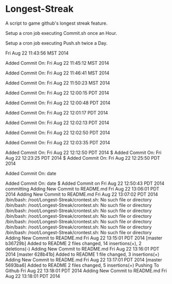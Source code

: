 Longest-Streak
==============

A script to game github's longest streak feature.

Setup a cron job executing Commit.sh once an Hour.

Setup a cron job executing Push.sh twice a Day.

Fri Aug 22 11:43:56 MST 2014

Added Commit On: Fri Aug 22 11:45:12 MST 2014

Added Commit On: Fri Aug 22 11:46:41 MST 2014

Added Commit On: Fri Aug 22 11:50:23 MST 2014

Added Commit On: Fri Aug 22 12:00:15 PDT 2014

Added Commit On: Fri Aug 22 12:00:48 PDT 2014

Added Commit On: Fri Aug 22 12:01:17 PDT 2014

Added Commit On: Fri Aug 22 12:02:13 PDT 2014

Added Commit On: Fri Aug 22 12:02:50 PDT 2014

Added Commit On: Fri Aug 22 12:03:35 PDT 2014

Added Commit On: Fri Aug 22 12:12:50 PDT 2014
$
Added Commit On: Fri Aug 22 12:23:25 PDT 2014
$
Added Commit On: Fri Aug 22 12:25:50 PDT 2014

Added Commit On: date

Added Commit On: date
$
Added Commit on  Fri Aug 22 12:50:43 PDT 2014
committing
Adding New Commit to README.md  Fri Aug 22 13:06:01 PDT 2014
Adding New Commit to README.md  Fri Aug 22 13:07:02 PDT 2014
/bin/bash: /root/Longest-Streak/crontest.sh: No such file or directory
/bin/bash: /root/Longest-Streak/crontest.sh: No such file or directory
/bin/bash: /root/Longest-Streak/crontest.sh: No such file or directory
/bin/bash: /root/Longest-Streak/crontest.sh: No such file or directory
/bin/bash: /root/Longest-Streak/crontest.sh: No such file or directory
/bin/bash: /root/Longest-Streak/crontest.sh: No such file or directory
/bin/bash: /root/Longest-Streak/crontest.sh: No such file or directory
Adding New Commit to README.md  Fri Aug 22 13:15:01 PDT 2014
[master b36729b] Added to README
 2 files changed, 14 insertions(+), 2 deletions(-)
Adding New Commit to README.md  Fri Aug 22 13:16:01 PDT 2014
[master 628b41b] Added to README
 1 file changed, 3 insertions(+)
Adding New Commit to README.md  Fri Aug 22 13:17:01 PDT 2014
[master 5693ba6] Added to README
 2 files changed, 5 insertions(+)
Pushing To Github  Fri Aug 22 13:18:01 PDT 2014
Adding New Commit to README.md  Fri Aug 22 13:18:01 PDT 2014
